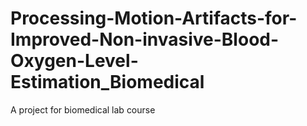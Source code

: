 # Processing-Motion-Artifacts-for-Improved-Non-invasive-Blood-Oxygen-Level-Estimation_Biomedical
A project for biomedical lab course
